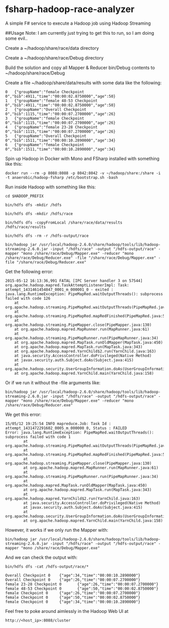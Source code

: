 # fsharp-hadoop-race-analyzer
A simple F# service to execute a Hadoop job using Hadoop Streaming

##Usage
Note: I am currently just trying to get this to run, so I am doing some evil..

Create a ~/hadoop/share/race/data directory

Create a ~/hadoop/share/race/Debug directory

Build the solution and copy all Mapper & Reducer bin/Debug contents to ~/hadoop/share/race/Debug

Create a file ~/hadoop/share/data/results with some data like the following:
```
0	{"groupName":"female Checkpoint 0","bib":4911,"time":"00:00:02.8750000","age":50}
1	{"groupName":"female 48-53 Checkpoint 0","bib":4911,"time":"00:00:02.8750000","age":50}
2	{"groupName":"Overall Checkpoint 0","bib":1115,"time":"00:00:07.2700000","age":26}
3	{"groupName":"female Checkpoint 0","bib":1115,"time":"00:00:07.2700000","age":26}
4	{"groupName":"female 23-28 Checkpoint 0","bib":1115,"time":"00:00:07.2700000","age":26}
5	{"groupName":"Overall Checkpoint 0","bib":1511,"time":"00:00:10.2890000","age":34}
6	{"groupName":"female Checkpoint 0","bib":1511,"time":"00:00:10.2890000","age":34}
```

Spin up Hadoop in Docker with Mono and FSharp installed with something like this:
```
docker run --rm -p 8088:8088 -p 8042:8042 -v ~/hadoop/share:/share -i -t anaerobic/hadoop-fsharp /etc/bootstrap.sh -bash
```

Run inside Hadoop with something like this:
```
cd $HADOOP_PREFIX

bin/hdfs dfs -mkdir /hdfs

bin/hdfs dfs -mkdir /hdfs/race

bin/hdfs dfs -copyFromLocal /share/race/data/results /hdfs/race/results

bin/hdfs dfs -rm -r /hdfs-output/race

bin/hadoop jar /usr/local/hadoop-2.6.0/share/hadoop/tools/lib/hadoop-streaming-2.6.0.jar -input "/hdfs/race" -output "/hdfs-output/race" -mapper "mono /share/race/Debug/Mapper.exe" -reducer "mono /share/race/Debug/Reducer.exe" -file "/share/race/Debug/Mapper.exe" -file "/share/race/Debug/Reducer.exe"
```

Get the following error:
```
2015-05-12 16:13:36,991 FATAL [IPC Server handler 3 on 57544] org.apache.hadoop.mapred.TaskAttemptListenerImpl: Task: attempt_1431461454847_0001_m_000001_0 - exited : java.lang.RuntimeException: PipeMapRed.waitOutputThreads(): subprocess failed with code 126
	at org.apache.hadoop.streaming.PipeMapRed.waitOutputThreads(PipeMapRed.java:322)
	at org.apache.hadoop.streaming.PipeMapRed.mapRedFinished(PipeMapRed.java:535)
	at org.apache.hadoop.streaming.PipeMapper.close(PipeMapper.java:130)
	at org.apache.hadoop.mapred.MapRunner.run(MapRunner.java:61)
	at org.apache.hadoop.streaming.PipeMapRunner.run(PipeMapRunner.java:34)
	at org.apache.hadoop.mapred.MapTask.runOldMapper(MapTask.java:450)
	at org.apache.hadoop.mapred.MapTask.run(MapTask.java:343)
	at org.apache.hadoop.mapred.YarnChild$2.run(YarnChild.java:163)
	at java.security.AccessController.doPrivileged(Native Method)
	at javax.security.auth.Subject.doAs(Subject.java:415)
	at org.apache.hadoop.security.UserGroupInformation.doAs(UserGroupInformation.java:1628)
	at org.apache.hadoop.mapred.YarnChild.main(YarnChild.java:158)
```

Or if we run it without the -file arguments like:
```
bin/hadoop jar /usr/local/hadoop-2.6.0/share/hadoop/tools/lib/hadoop-streaming-2.6.0.jar -input "/hdfs/race" -output "/hdfs-output/race" -mapper "mono /share/race/Debug/Mapper.exe" -reducer "mono /share/race/Debug/Reducer.exe"
```

We get this error:
```
15/05/12 19:25:54 INFO mapreduce.Job: Task Id : attempt_1431472291602_0005_m_000000_0, Status : FAILED
Error: java.lang.RuntimeException: PipeMapRed.waitOutputThreads(): subprocess failed with code 1
        at org.apache.hadoop.streaming.PipeMapRed.waitOutputThreads(PipeMapRed.java:322)
        at org.apache.hadoop.streaming.PipeMapRed.mapRedFinished(PipeMapRed.java:535)
        at org.apache.hadoop.streaming.PipeMapper.close(PipeMapper.java:130)
        at org.apache.hadoop.mapred.MapRunner.run(MapRunner.java:61)
        at org.apache.hadoop.streaming.PipeMapRunner.run(PipeMapRunner.java:34)
        at org.apache.hadoop.mapred.MapTask.runOldMapper(MapTask.java:450)
        at org.apache.hadoop.mapred.MapTask.run(MapTask.java:343)
        at org.apache.hadoop.mapred.YarnChild$2.run(YarnChild.java:163)
        at java.security.AccessController.doPrivileged(Native Method)
        at javax.security.auth.Subject.doAs(Subject.java:415)
        at org.apache.hadoop.security.UserGroupInformation.doAs(UserGroupInformation.java:1628)
        at org.apache.hadoop.mapred.YarnChild.main(YarnChild.java:158)
```

However, it works if we only run the Mapper with:
```
bin/hadoop jar /usr/local/hadoop-2.6.0/share/hadoop/tools/lib/hadoop-streaming-2.6.0.jar -input "/hdfs/race" -output "/hdfs-output/race" -mapper "mono /share/race/Debug/Mapper.exe"
```

And we can check the output with:
```
bin/hdfs dfs -cat /hdfs-output/race/*

Overall Checkpoint 0    {"age":34,"time":"00:00:10.2890000"}
Overall Checkpoint 0    {"age":26,"time":"00:00:07.2700000"}
female 23-28 Checkpoint 0       {"age":26,"time":"00:00:07.2700000"}
female 48-53 Checkpoint 0       {"age":50,"time":"00:00:02.8750000"}
female Checkpoint 0     {"age":26,"time":"00:00:07.2700000"}
female Checkpoint 0     {"age":50,"time":"00:00:02.8750000"}
female Checkpoint 0     {"age":34,"time":"00:00:10.2890000"}
```

Feel free to poke around aimlessly in the Hadoop Web UI at
```
http://<host_ip>:8088/cluster
```

